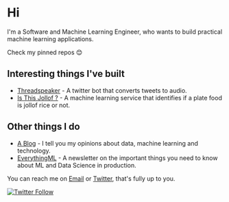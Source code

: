 # Hi

<!--
**chidindu-ogbonna/chidindu-ogbonna** is a ✨ _special_ ✨ repository because its `README.md` (this file) appears on your GitHub profile.
-->
I'm a Software and Machine Learning Engineer, who wants to build practical machine learning applications.

Check my pinned repos 😊

## Interesting things I've built
* [Threadspeaker](https://twitter.com/threadspeaker) - A twitter bot that converts tweets to audio.
* [Is This Jollof ?](https://isthisjollof.com) - A machine learning service that identifies if a plate food is jollof rice or not.

## Other things I do
* [A Blog](https://chidinduogbonna.com/blog) - I tell you my opinions about data, machine learning and technology.
* [EverythingML](https://everythingml.com) - A newsletter on the important things you need to know about ML and Data Science in production.
<!-- List the projects done
* DAtahorror - Does so so so an so-->

You can reach me on  [Email](mailto:hello@chidinduogbonna.com) or [Twitter](https://twitter.com/chidinduogbonna), that's fully up to you.


[![Twitter Follow](https://img.shields.io/twitter/follow/6ones_?label=Follow&style=social)](https://twitter.com/6ones_)

